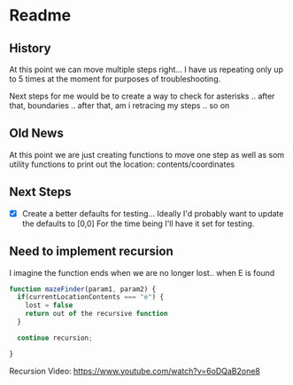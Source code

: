 # Readme

## History
At this point we can move multiple steps right... I have us repeating only up to 5 times
at the moment for purposes of troubleshooting.

Next steps for me would be to create a way to check for asterisks
.. after that, boundaries
.. after that, am i retracing my steps
.. so on

Old News
---------------------------------------------------------------------------------------
At this point we are just creating functions to move one step
as well as som utility functions to print out the location: contents/coordinates

## Next Steps

- [x] Create a better defaults for testing...
Ideally I'd probably want to update the defaults to [0,0]
For the time being I'll have it set for testing.

## Need to implement recursion
I imagine the function ends when we are no longer lost.. when E is found

```js
function mazeFinder(param1, param2) {
  if(currentLocationContents === "e") {
    lost = false
    return out of the recursive function
  }

  continue recursion;

}
```

Recursion Video:
https://www.youtube.com/watch?v=6oDQaB2one8
